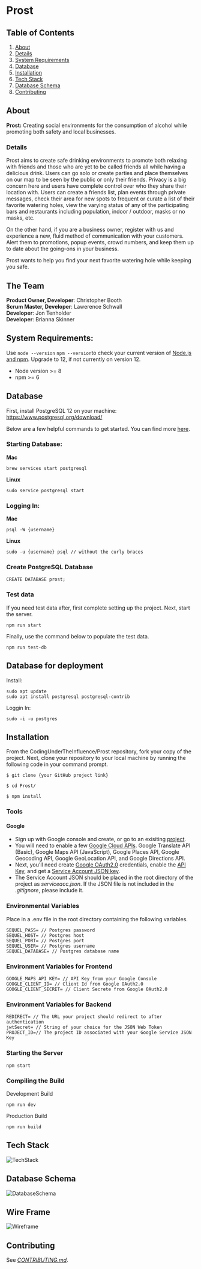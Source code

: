 # Prost
## Table of Contents
1. [About](#about)
2. [Details](#details)
3. [System Requirements](#details)
4. [Database](#database)
5. [Installation](#installation)
6. [Tech Stack](#tech-stack)
7. [Database Schema](#database-schema)
8. [Contributing](#contributing)

 
## About
**Prost:** Creating social environments for the consumption of alcohol while promoting both safety and local businesses.
### Details
Prost aims to create safe drinking environments to promote both relaxing with friends and those who are yet to be called friends all while having a delicious drink. Users can go solo or create parties and place themselves on our map to be seen by the public or only their friends.  Privacy is a big concern here and users have complete control over who they share their location with.  Users can create a friends list, plan events through private messages, check their area for new spots to frequent or curate a list of their favorite watering holes, view the varying status of any of the participating bars and restaurants including population, indoor / outdoor, masks or no masks, etc.
 
On the other hand, if you are a business owner, register with us and experience a new, fluid method of communication with your customers. Alert them to promotions, popup events, crowd numbers, and keep them up to date about the going-ons in your business.
 
Prost wants to help you find your next favorite watering hole while keeping you safe.
 
## The Team
**Product Owner, Developer**: Christopher Booth
<br>
**Scrum Master, Developer**: Lawerence Schwall
<br>
**Developer**: Jon Tenholder
<br>
**Developer**: Brianna Skinner
## System Requirements:
Use `node --version` `npm --version`to check your current version of [Node.js and npm](https://docs.npmjs.com/downloading-and-installing-node-js-and-npm). Upgrade to 12, if not currently on version 12.
 
 - Node version >= 8
 - npm >= 6
 
## Database
First, install PostgreSQL 12 on your machine:
https://www.postgresql.org/download/
 
Below are a few helpful commands to get started. You can find more [here](https://www.postgresqltutorial.com/psql-commands/).
 
### Starting Database:
**Mac**
```
brew services start postgresql
```
**Linux**
```
sudo service postgresql start
```
### Logging In:
**Mac**
```
psql -W {username}
```
**Linux**
```
sudo -u {username} psql // without the curly braces
```
### Create PostgreSQL Database
```
CREATE DATABASE prost;
```
### Test data
If you need test data after, first complete setting up the project. Next, start the server.
```
npm run start
```
Finally, use the command below to populate the test data.
```
npm run test-db
```
 
## Database for deployment
 
Install: 
``` 
sudo apt update
sudo apt install postgresql postgresql-contrib
```
Loggin In:
```
sudo -i -u postgres
```
## Installation
From the CodingUnderTheInfluence/Prost repository, fork your copy of the project. Next, clone your repository to your local machine by running the following code in your command prompt.
 
```
$ git clone {your GitHub project link}
 
$ cd Prost/
 
$ npm install
```
### Tools
#### Google
- Sign up with Google console and create, or go to an exisiting [project](https://cloud.google.com/resource-manager/docs/creating-managing-projects). 
- You will need to enable a few [Google Cloud APIs](https://cloud.google.com/apis/docs/getting-started). Google Translate API (Basic), Google Maps API (JavaScript), Google Places API, Google Geocoding API, Google GeoLocation API, and Google Directions API.
- Next, you'll need create [Google OAuth2.0](https://support.google.com/googleapi/answer/6158849) credentials, enable the [API Key](https://support.google.com/googleapi/answer/6158862), and get a [Service Account JSON key](https://cloud.google.com/iam/docs/service-accounts).
- The Service Account JSON should be placed in the root directory of the project as _serviceacc.json_. If the JSON file is not included in the _.gitignore_, please include it.
### Environmental Variables
Place in a .env file in the root directory containing the following variables.
```
SEQUEL_PASS= // Postgres password
SEQUEL_HOST= // Postgres host
SEQUEL_PORT= // Postgres port
SEQUEL_USER= // Postgres username
SEQUEL_DATABASE= // Postgres database name
```
### Environment Variables for Frontend
```
GOOGLE_MAPS_API_KEY= // API Key from your Google Console
GOOGLE_CLIENT_ID= // Client Id from Google OAuth2.0
GOOGLE_CLIENT_SECRET= // Client Secrete from Google OAuth2.0
```
### Environment Variables for Backend
```
REDIRECT= // The URL your project should redirect to after authentication 
jwtSecret= // String of your choice for the JSON Web Token
PROJECT_ID=// The project ID associated with your Google Service JSON Key 
```
### Starting the Server
```
npm start
```
### Compiling the Build
Development Build
```
npm run dev
```
Production Build
```
npm run build
```
## Tech Stack
![TechStack](images/prosttechstack.PNG)

## Database Schema
![DatabaseSchema](images/prostdb.png)

## Wire Frame
![Wireframe](images/prostdb.png)

## Contributing
See [_CONTRIBUTING.md_](CONTRIBUTING.md).
